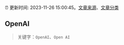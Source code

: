 :alarm_clock: 更新时间: 2023-11-26 15:00:45。[文章来源](/README.md)、[文章分类](/TAGS.md)

## OpenAI


> 关键字：`OpenAI`、`Open AI`



